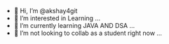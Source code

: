 - 👋 Hi, I’m @akshay4git
- 👀 I’m interested in Learning ...
- 🌱 I’m currently learning JAVA AND DSA ...
- 💞️ I’m not looking to collab as a student right now ...

<!---
akshay4git/akshay4git is a ✨ special ✨ repository because its `README.md` (this file) appears on your GitHub profile.
You can click the Preview link to take a look at your changes.
--->
